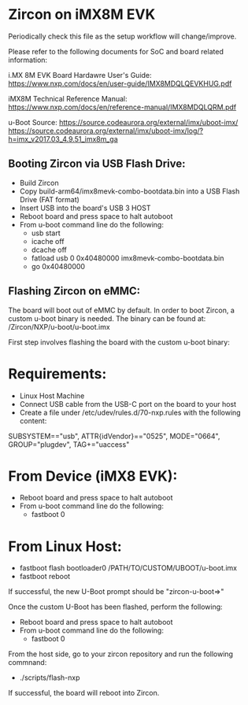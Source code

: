 #  Zircon on iMX8M EVK
Periodically check this file as the setup workflow will change/improve.


Please refer to the following documents for SoC and board related information:

i.MX 8M EVK Board Hardawre User's Guide:
https://www.nxp.com/docs/en/user-guide/IMX8MDQLQEVKHUG.pdf

iMX8M Technical Reference Manual:
https://www.nxp.com/docs/en/reference-manual/IMX8MDQLQRM.pdf

u-Boot Source:
https://source.codeaurora.org/external/imx/uboot-imx/
https://source.codeaurora.org/external/imx/uboot-imx/log/?h=imx_v2017.03_4.9.51_imx8m_ga


## Booting Zircon via USB Flash Drive:

+ Build Zircon
+ Copy build-arm64/imx8mevk-combo-bootdata.bin into a USB Flash Drive (FAT format)
+ Insert USB into the board's USB 3 HOST
+ Reboot board and press space to halt autoboot
+ From u-boot command line do the following:
    + usb start
    + icache off
    + dcache off
    + fatload usb 0 0x40480000 imx8mevk-combo-bootdata.bin
    + go 0x40480000


## Flashing Zircon on eMMC: <Internal to Google Only for now>

The board will boot out of eMMC by default. In order to boot Zircon, a custom u-boot binary
is needed. The binary can be found at: <Team Drive>/Zircon/NXP/u-boot/u-boot.imx

First step involves flashing the board with the custom u-boot binary:

# Requirements:
 + Linux Host Machine
 + Connect USB cable from the USB-C port on the board to your host
 + Create a file under /etc/udev/rules.d/70-nxp.rules with the following content:

 SUBSYSTEM=="usb", ATTR{idVendor}=="0525", MODE="0664", GROUP="plugdev", TAG+="uaccess"


# From Device (iMX8 EVK):

+ Reboot board and press space to halt autoboot
+ From u-boot command line do the following:
    + fastboot 0

# From Linux Host:
 + fastboot flash bootloader0 /PATH/TO/CUSTOM/UBOOT/u-boot.imx
 + fastboot reboot

 If successful, the new U-Boot prompt should be "zircon-u-boot=>"

Once the custom U-Boot has been flashed, perform the following:
+ Reboot board and press space to halt autoboot
+ From u-boot command line do the following:
    + fastboot 0

From the host side, go to your zircon repository and run the following commnand:
+ ./scripts/flash-nxp

If successful, the board will reboot into Zircon.
